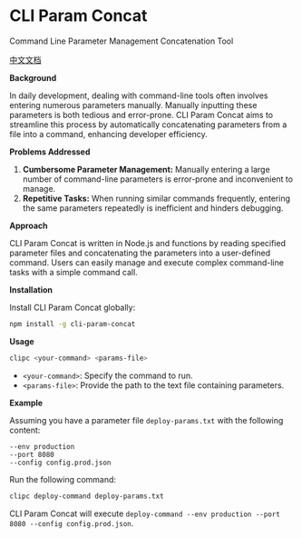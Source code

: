 # CLI Param Concat 
Command Line Parameter Management Concatenation Tool

[中文文档](./README.zh-CN.md)

**Background**

In daily development, dealing with command-line tools often involves entering numerous parameters manually. Manually inputting these parameters is both tedious and error-prone. CLI Param Concat aims to streamline this process by automatically concatenating parameters from a file into a command, enhancing developer efficiency.

**Problems Addressed**

1. **Cumbersome Parameter Management:** Manually entering a large number of command-line parameters is error-prone and inconvenient to manage.
2. **Repetitive Tasks:** When running similar commands frequently, entering the same parameters repeatedly is inefficient and hinders debugging.

**Approach**

CLI Param Concat is written in Node.js and functions by reading specified parameter files and concatenating the parameters into a user-defined command. Users can easily manage and execute complex command-line tasks with a simple command call.

**Installation**

Install CLI Param Concat globally:

```bash
npm install -g cli-param-concat
```

**Usage**

```bash
clipc <your-command> <params-file>
```

- `<your-command>`: Specify the command to run.
- `<params-file>`: Provide the path to the text file containing parameters.

**Example**

Assuming you have a parameter file `deploy-params.txt` with the following content:

```plaintext
--env production
--port 8080
--config config.prod.json
```

Run the following command:

```bash
clipc deploy-command deploy-params.txt
```

CLI Param Concat will execute `deploy-command --env production --port 8080 --config config.prod.json`.